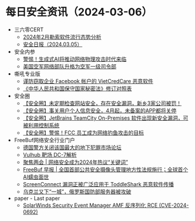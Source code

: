 # 每日安全资讯（2024-03-06）

- 三六零CERT
  - [2024年2月勒索软件流行态势分析](https://mp.weixin.qq.com/s?__biz=MzU5MjEzOTM3NA==&mid=2247503506&idx=1&sn=1d7f3c9b96a36c42db4fe50022d4c92f&chksm=fe26cb93c9514285846613fe03a4f74ccc3ef0cfe84944ba19791e83c4c46e750e0961c5d8c2&scene=58&subscene=0#rd)
  - [安全日报（2024.03.05）](https://mp.weixin.qq.com/s?__biz=MzU5MjEzOTM3NA==&mid=2247503506&idx=2&sn=ec2e50f7561d0c3c4629ff6bac4a5e71&chksm=fe26cb93c95142853f5d608d21d60e5bea32fba86ef6f0685b01d805390340af84449d0e2144&scene=58&subscene=0#rd)
- 安全内参
  - [警惕！生成式AI将推动网络物理攻击时代来临](https://mp.weixin.qq.com/s?__biz=MzI4NDY2MDMwMw==&mid=2247511121&idx=1&sn=b02f181ffaa22fed96cd391d86d206eb&chksm=ebfaeb71dc8d6267c395835dbbe027fac3813f193d23a602a4cb59e2d8a9a84ebb548fdac832&scene=58&subscene=0#rd)
  - [美国空军网络部队升格为空军一级司令部](https://mp.weixin.qq.com/s?__biz=MzI4NDY2MDMwMw==&mid=2247511121&idx=2&sn=34459eb0f8f09feca702a33f53053947&chksm=ebfaeb71dc8d6267e6bda6cc239e02e858bec0624dc317cd7c4312e30d59fb92e39e2befd5bb&scene=58&subscene=0#rd)
- 嘶吼专业版
  - [谨防窃取企业 Facebook 帐户的 VietCredCare 恶意软件](https://mp.weixin.qq.com/s?__biz=MzI0MDY1MDU4MQ==&mid=2247573952&idx=1&sn=977866653485f85c878436e4b25f24df&chksm=e91471fade63f8eca133638cfa03d8d830adb7b24590dd4a0003b49e3d0c8f8223faf4653afe&scene=58&subscene=0#rd)
  - [《中华人民共和国保守国家秘密法》修订对照表](https://mp.weixin.qq.com/s?__biz=MzI0MDY1MDU4MQ==&mid=2247573952&idx=2&sn=824fbd640865f706dfcb5aba9e7e4f09&chksm=e91471fade63f8ecd5ba82ea30249cd411b3d3804a6cbd0d2f7d54cb71e45418bedd2ef0041c&scene=58&subscene=0#rd)
- 安全圈
  - [【安全圈】未定期检查网站安全，存在安全漏洞，新乡3家公司被罚！](https://mp.weixin.qq.com/s?__biz=MzIzMzE4NDU1OQ==&mid=2652055215&idx=1&sn=e45ee18a9d09d2bc39b20c832f073435&chksm=f36e0aefc41983f9ce0bd8dbac74645cbe295b331dce22419fc5738ae43d80be592682e84127&scene=58&subscene=0#rd)
  - [【安全圈】事关用户个人信息安全，4月起，未备案的APP都将关停](https://mp.weixin.qq.com/s?__biz=MzIzMzE4NDU1OQ==&mid=2652055215&idx=2&sn=7b75a9e582f16c8f7eec84cd5c99fff4&chksm=f36e0aefc41983f9bf18db08c48b0c1567bb069ad56c091b4c57f18e501033542051884410aa&scene=58&subscene=0#rd)
  - [【安全圈】JetBrains TeamCity On-Premises 软件出现新安全漏洞，可被利用控制系统](https://mp.weixin.qq.com/s?__biz=MzIzMzE4NDU1OQ==&mid=2652055215&idx=3&sn=f8ad8002df884eee0c23fa1468de8772&chksm=f36e0aefc41983f9d79065872bec2528e761f76c83f4b1228985b230ea8eaa5252ac4af2aef6&scene=58&subscene=0#rd)
  - [【安全圈】警惕！FCC 员工成为网络钓鱼攻击的目标](https://mp.weixin.qq.com/s?__biz=MzIzMzE4NDU1OQ==&mid=2652055215&idx=4&sn=3dbc1af627e941ea0067e67bc971bad2&chksm=f36e0aefc41983f9b39233a73c7e82e3b4ac0d234c606b03eace53d2028c1b309f094adc42c6&scene=58&subscene=0#rd)
- FreeBuf网络安全行业门户
  - [德国警方关闭该国最大的地下犯罪市场论坛](https://www.freebuf.com/news/393368.html)
  - [Vulhub 靶场 DC-7解析](https://www.freebuf.com/articles/web/391488.html)
  - [聚焦两会 | 网络安全成为2024年热议“关键词”](https://www.freebuf.com/news/topnews/393338.html)
  - [FreeBuf 早报 | 全国首部公共安全摄像头管理地方性法规施行；全球首个AI蠕虫面世](https://www.freebuf.com/articles/393323.html)
  - [ScreenConnect 漏洞正被广泛应用于 ToddleShark 恶意软件传播](https://www.freebuf.com/news/393309.html)
  - [乌克兰又下“一城”，俄罗斯国防部服务器被攻破](https://www.freebuf.com/news/393297.html)
- paper - Last paper
  - [SolarWinds Security Event Manager AMF 反序列化 RCE (CVE-2024-0692)](https://paper.seebug.org/3125/)
